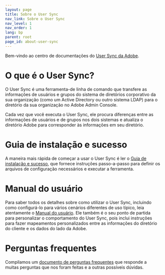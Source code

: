 ```yaml
---
layout: page
title: Sobre o User Sync
nav_link: Sobre o User Sync
nav_level: 1
nav_order: 1
lang: bp
parent: root
page_id: about-user-sync
---
```


Bem-vindo ao centro de documentações do [User Sync da Adobe](https://github.com/adobe-apiplatform/user-sync.py).

# O que é o User Sync?

O User Sync é uma ferramenta-de linha de comando que transfere as informações de usuários e grupos
do sistema de diretórios corporativo da sua organização
(como um Active Directory ou outro sistema LDAP) para o
diretório da sua organização no Adobe Admin Console.

Cada vez que você executa o User Sync, ele procura diferenças entre as
informações de usuários e de grupos nos dois sistemas e atualiza o
diretório Adobe para corresponder às informações em seu diretório.

# Guia de instalação e sucesso

A maneira mais rápida de começar a usar o User Sync é ler o
[Guia de instalação e sucesso](success-guide/index.md), que fornece instruções
passo-a-passo para definir os arquivos de configuração necessários
e executar a ferramenta.

# Manual do usuário

Para saber todos os detalhes sobre como utilizar o User Sync, incluindo como configurá-lo
para vários cenários diferentes de uso típico, leia atentamente
o [Manual do usuário](user-manual/index.md). Ele também é o seu ponto de partida
para personalizar o comportamento do User Sync, pois inclui
instruções para fazer mapeamentos personalizados entre as informações do diretório do cliente
e os dados do lado da Adobe.

# Perguntas frequentes 

Compilamos um [documento de perguntas frequentes](FAQ/index.md) que responde a muitas perguntas que nos foram feitas e a outras possíveis dúvidas.

